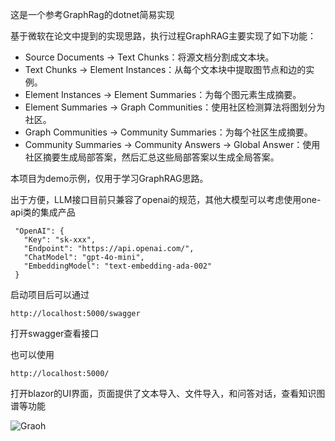 这是一个参考GraphRag的dotnet简易实现

基于微软在论文中提到的实现思路，执行过程GraphRAG主要实现了如下功能：
- Source Documents → Text Chunks：将源文档分割成文本块。
- Text Chunks → Element Instances：从每个文本块中提取图节点和边的实例。
- Element Instances → Element Summaries：为每个图元素生成摘要。
- Element Summaries → Graph Communities：使用社区检测算法将图划分为社区。
- Graph Communities → Community Summaries：为每个社区生成摘要。
- Community Summaries → Community Answers → Global Answer：使用社区摘要生成局部答案，然后汇总这些局部答案以生成全局答案。

本项目为demo示例，仅用于学习GraphRAG思路。

出于方便，LLM接口目前只兼容了openai的规范，其他大模型可以考虑使用one-api类的集成产品

```
 "OpenAI": {
   "Key": "sk-xxx",
   "Endpoint": "https://api.openai.com/",
   "ChatModel": "gpt-4o-mini",
   "EmbeddingModel": "text-embedding-ada-002"
 }
```

启动项目后可以通过
```
http://localhost:5000/swagger
```
打开swagger查看接口

也可以使用
```
http://localhost:5000/
```

打开blazor的UI界面，页面提供了文本导入、文件导入，和问答对话，查看知识图谱等功能

![Graoh](https://github.com/xuzeyu91/GraphRag.Net/blob/main/doc/graph1.png)

